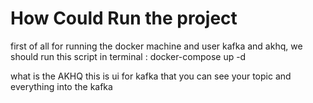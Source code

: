 
How Could Run the project
==========================
first of all for running the docker machine and user kafka and akhq, we should run this script in terminal :
docker-compose up -d 

what is the AKHQ 
this is ui for kafka that you can see your topic and everything into the kafka
